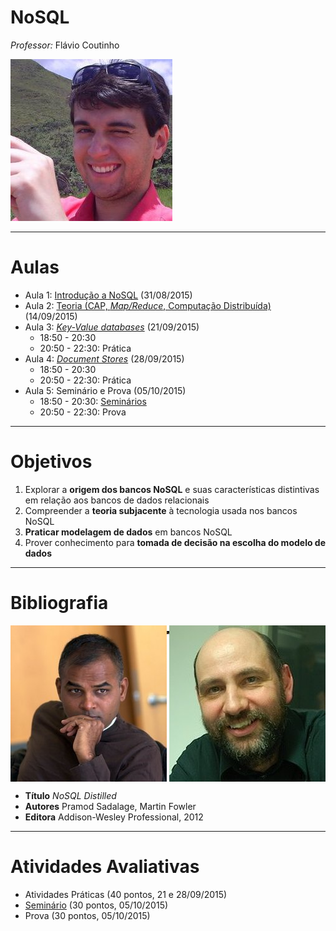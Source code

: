 <!--
  bespokeEvent: bullets.disable
-->

# NoSQL

_Professor:_ Flávio Coutinho

<img class="page-author-picture" src="images/flavio-avatar.jpg">

---
# Aulas

- Aula 1: [Introdução a NoSQL](classes/intro/) (31/08/2015)
- Aula 2: [Teoria (CAP, _Map/Reduce_, Computação Distribuída)](classes/theory/) (14/09/2015)
- Aula 3: [_Key-Value databases_](classes/keyvalue/) (21/09/2015)
  - 18:50 - 20:30
  - 20:50 - 22:30: Prática
- Aula 4: [_Document Stores_](classes/document/) (28/09/2015)
  - 18:50 - 20:30
  - 20:50 - 22:30: Prática
- Aula 5: Seminário e Prova (05/10/2015)
  - 18:50 - 20:30: [Seminários][seminar]
  - 20:50 - 22:30: Prova


[seminar]: https://github.com/fegemo/cefet-nosql/tree/master/assignments/seminar/README.md

---
# Objetivos

1. Explorar a **origem dos bancos NoSQL** e suas características distintivas em
   relação aos bancos de dados relacionais
1. Compreender a **teoria subjacente** à tecnologia usada nos bancos NoSQL
1. **Praticar modelagem de dados** em bancos NoSQL
1. Prover conhecimento para **tomada de decisão na escolha do modelo de dados**

---
# Bibliografia

<div style="display: flex; flex-direction: row; justify-content: space-around; width: 100%;">
  <img class="page-author-picture left floating" src="images/pramod-sadalage-avatar.jpg" style="order: 0;">
  <img class="page-author-picture right floating" src="images/martin-fowler-avatar.jpg" style="order: 2;">
  <div class="book-cover-container" style="order: 1">
    <img class="book-cover" src="images/book-nosql-distilled.png">
    <div class="book-left"></div>
  </div>
</div>

- **Título**	_NoSQL Distilled_
- **Autores**	Pramod Sadalage, Martin Fowler
- **Editora**	 Addison-Wesley Professional, 2012

---
# Atividades Avaliativas

- Atividades Práticas (40 pontos, 21 e 28/09/2015)
- [Seminário][seminar] (30 pontos, 05/10/2015)
- Prova (30 pontos, 05/10/2015)

[seminar]: https://github.com/fegemo/cefet-nosql/tree/master/assignments/seminar/README.md
